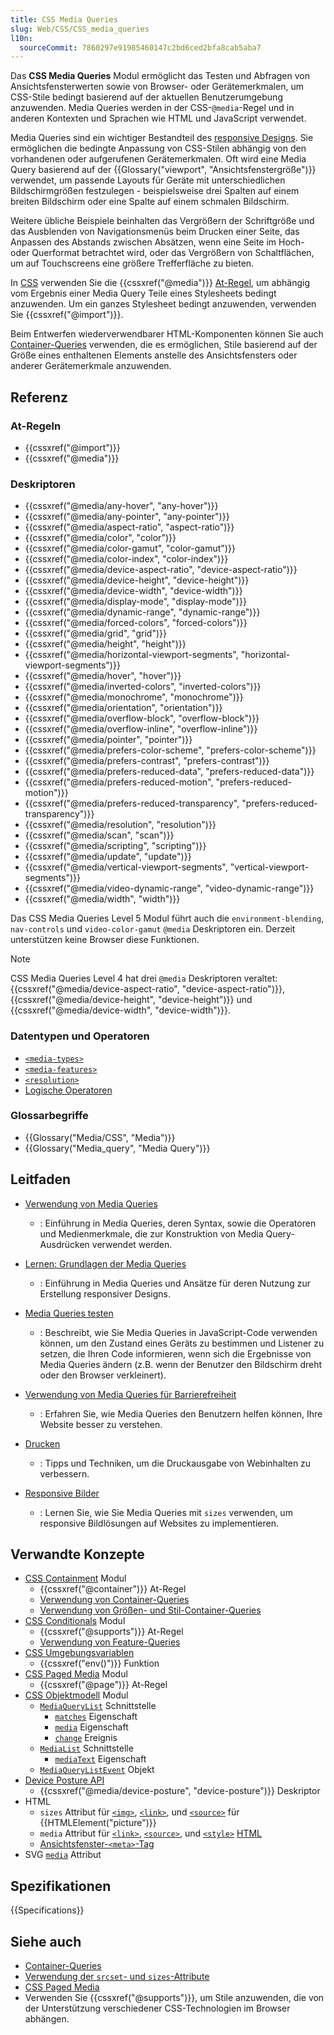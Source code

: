 ```yaml
---
title: CSS Media Queries
slug: Web/CSS/CSS_media_queries
l10n:
  sourceCommit: 7860297e91985460147c2bd6ced2bfa8cab5aba7
---
```


Das **CSS Media Queries** Modul ermöglicht das Testen und Abfragen von Ansichtsfensterwerten sowie von Browser- oder Gerätemerkmalen, um CSS-Stile bedingt basierend auf der aktuellen Benutzerumgebung anzuwenden. Media Queries werden in der CSS-`@media`-Regel und in anderen Kontexten und Sprachen wie HTML und JavaScript verwendet.

Media Queries sind ein wichtiger Bestandteil des [responsive Designs](/de/docs/Learn_web_development/Core/CSS_layout/Responsive_Design). Sie ermöglichen die bedingte Anpassung von CSS-Stilen abhängig von den vorhandenen oder aufgerufenen Gerätemerkmalen. Oft wird eine Media Query basierend auf der {{Glossary("viewport", "Ansichtsfenstergröße")}} verwendet, um passende Layouts für Geräte mit unterschiedlichen Bildschirmgrößen festzulegen - beispielsweise drei Spalten auf einem breiten Bildschirm oder eine Spalte auf einem schmalen Bildschirm.

Weitere übliche Beispiele beinhalten das Vergrößern der Schriftgröße und das Ausblenden von Navigationsmenüs beim Drucken einer Seite, das Anpassen des Abstands zwischen Absätzen, wenn eine Seite im Hoch- oder Querformat betrachtet wird, oder das Vergrößern von Schaltflächen, um auf Touchscreens eine größere Trefferfläche zu bieten.

In [CSS](/de/docs/Web/CSS) verwenden Sie die {{cssxref("@media")}} [At-Regel](/de/docs/Web/CSS/CSS_syntax/At-rule), um abhängig vom Ergebnis einer Media Query Teile eines Stylesheets bedingt anzuwenden. Um ein ganzes Stylesheet bedingt anzuwenden, verwenden Sie {{cssxref("@import")}}.

Beim Entwerfen wiederverwendbarer HTML-Komponenten können Sie auch [Container-Queries](/de/docs/Web/CSS/CSS_containment/Container_queries) verwenden, die es ermöglichen, Stile basierend auf der Größe eines enthaltenen Elements anstelle des Ansichtsfensters oder anderer Gerätemerkmale anzuwenden.

## Referenz

### At-Regeln

- {{cssxref("@import")}}
- {{cssxref("@media")}}

### Deskriptoren

- {{cssxref("@media/any-hover", "any-hover")}}
- {{cssxref("@media/any-pointer", "any-pointer")}}
- {{cssxref("@media/aspect-ratio", "aspect-ratio")}}
- {{cssxref("@media/color", "color")}}
- {{cssxref("@media/color-gamut", "color-gamut")}}
- {{cssxref("@media/color-index", "color-index")}}
- {{cssxref("@media/device-aspect-ratio", "device-aspect-ratio")}}
- {{cssxref("@media/device-height", "device-height")}}
- {{cssxref("@media/device-width", "device-width")}}
- {{cssxref("@media/display-mode", "display-mode")}}
- {{cssxref("@media/dynamic-range", "dynamic-range")}}
- {{cssxref("@media/forced-colors", "forced-colors")}}
- {{cssxref("@media/grid", "grid")}}
- {{cssxref("@media/height", "height")}}
- {{cssxref("@media/horizontal-viewport-segments", "horizontal-viewport-segments")}}
- {{cssxref("@media/hover", "hover")}}
- {{cssxref("@media/inverted-colors", "inverted-colors")}}
- {{cssxref("@media/monochrome", "monochrome")}}
- {{cssxref("@media/orientation", "orientation")}}
- {{cssxref("@media/overflow-block", "overflow-block")}}
- {{cssxref("@media/overflow-inline", "overflow-inline")}}
- {{cssxref("@media/pointer", "pointer")}}
- {{cssxref("@media/prefers-color-scheme", "prefers-color-scheme")}}
- {{cssxref("@media/prefers-contrast", "prefers-contrast")}}
- {{cssxref("@media/prefers-reduced-data", "prefers-reduced-data")}}
- {{cssxref("@media/prefers-reduced-motion", "prefers-reduced-motion")}}
- {{cssxref("@media/prefers-reduced-transparency", "prefers-reduced-transparency")}}
- {{cssxref("@media/resolution", "resolution")}}
- {{cssxref("@media/scan", "scan")}}
- {{cssxref("@media/scripting", "scripting")}}
- {{cssxref("@media/update", "update")}}
- {{cssxref("@media/vertical-viewport-segments", "vertical-viewport-segments")}}
- {{cssxref("@media/video-dynamic-range", "video-dynamic-range")}}
- {{cssxref("@media/width", "width")}}

Das CSS Media Queries Level 5 Modul führt auch die `environment-blending`, `nav-controls` und `video-color-gamut` `@media` Deskriptoren ein. Derzeit unterstützen keine Browser diese Funktionen.

> [!NOTE]
> CSS Media Queries Level 4 hat drei `@media` Deskriptoren veraltet: {{cssxref("@media/device-aspect-ratio", "device-aspect-ratio")}}, {{cssxref("@media/device-height", "device-height")}} und {{cssxref("@media/device-width", "device-width")}}.

### Datentypen und Operatoren

- [`<media-types>`](/de/docs/Web/CSS/@media#media_types)
- [`<media-features>`](/de/docs/Web/CSS/@media#media_features)
- [`<resolution>`](/de/docs/Web/CSS/resolution)
- [Logische Operatoren](/de/docs/Web/CSS/@media#logical_operators)

### Glossarbegriffe

- {{Glossary("Media/CSS", "Media")}}
- {{Glossary("Media_query", "Media Query")}}

## Leitfaden

- [Verwendung von Media Queries](/de/docs/Web/CSS/CSS_media_queries/Using_media_queries)
  - : Einführung in Media Queries, deren Syntax, sowie die Operatoren und Medienmerkmale, die zur Konstruktion von Media Query-Ausdrücken verwendet werden.

- [Lernen: Grundlagen der Media Queries](/de/docs/Learn_web_development/Core/CSS_layout/Media_queries)
  - : Einführung in Media Queries und Ansätze für deren Nutzung zur Erstellung responsiver Designs.

- [Media Queries testen](/de/docs/Web/CSS/CSS_media_queries/Testing_media_queries)
  - : Beschreibt, wie Sie Media Queries in JavaScript-Code verwenden können, um den Zustand eines Geräts zu bestimmen und Listener zu setzen, die Ihren Code informieren, wenn sich die Ergebnisse von Media Queries ändern (z.B. wenn der Benutzer den Bildschirm dreht oder den Browser verkleinert).

- [Verwendung von Media Queries für Barrierefreiheit](/de/docs/Web/CSS/CSS_media_queries/Using_media_queries_for_accessibility)
  - : Erfahren Sie, wie Media Queries den Benutzern helfen können, Ihre Website besser zu verstehen.

- [Drucken](/de/docs/Web/CSS/CSS_media_queries/Printing)
  - : Tipps und Techniken, um die Druckausgabe von Webinhalten zu verbessern.

- [Responsive Bilder](/de/docs/Web/HTML/Guides/Responsive_images)
  - : Lernen Sie, wie Sie Media Queries mit `sizes` verwenden, um responsive Bildlösungen auf Websites zu implementieren.

## Verwandte Konzepte

- [CSS Containment](/de/docs/Web/CSS/CSS_containment) Modul
  - {{cssxref("@container")}} At-Regel
  - [Verwendung von Container-Queries](/de/docs/Web/CSS/CSS_containment/Container_queries)
  - [Verwendung von Größen- und Stil-Container-Queries](/de/docs/Web/CSS/CSS_containment/Container_size_and_style_queries)
- [CSS Conditionals](/de/docs/Web/CSS/CSS_conditional_rules) Modul
  - {{cssxref("@supports")}} At-Regel
  - [Verwendung von Feature-Queries](/de/docs/Web/CSS/CSS_conditional_rules/Using_feature_queries)
- [CSS Umgebungsvariablen](/de/docs/Web/CSS/CSS_environment_variables)
  - {{cssxref("env()")}} Funktion
- [CSS Paged Media](/de/docs/Web/CSS/CSS_paged_media) Modul
  - {{cssxref("@page")}} At-Regel
- [CSS Objektmodell](/de/docs/Web/API/CSS_Object_Model) Modul
  - [`MediaQueryList`](/de/docs/Web/API/MediaQueryList) Schnittstelle
    - [`matches`](/de/docs/Web/API/MediaQueryList/matches) Eigenschaft
    - [`media`](/de/docs/Web/API/MediaQueryList/media) Eigenschaft
    - [`change`](/de/docs/Web/API/MediaQueryList/change_event) Ereignis
  - [`MediaList`](/de/docs/Web/API/MediaList) Schnittstelle
    - [`mediaText`](/de/docs/Web/API/MediaList/mediaText) Eigenschaft
  - [`MediaQueryListEvent`](/de/docs/Web/API/MediaQueryListEvent) Objekt
- [Device Posture API](/de/docs/Web/API/Device_Posture_API)
  - {{cssxref("@media/device-posture", "device-posture")}} Deskriptor
- HTML
  - `sizes` Attribut für [`<img>`](/de/docs/Web/HTML/Reference/Elements/img#sizes), [`<link>`](/de/docs/Web/HTML/Reference/Elements/link#sizes), und [`<source>`](/de/docs/Web/HTML/Reference/Elements/source#sizes) für {{HTMLElement("picture")}}
  - `media` Attribut für [`<link>`](/de/docs/Web/HTML/Reference/Elements/link#media), [`<source>`](/de/docs/Web/HTML/Reference/Elements/source#media), und [`<style>`](/de/docs/Web/HTML/Reference/Elements/style#media) [HTML](/de/docs/Web/HTML)
  - [Ansichtsfenster-`<meta>`-Tag](/de/docs/Web/HTML/Guides/Viewport_meta_element)
- SVG [`media`](/de/docs/Web/SVG/Reference/Attribute/media) Attribut

## Spezifikationen

{{Specifications}}

## Siehe auch

- [Container-Queries](/de/docs/Web/CSS/CSS_containment/Container_queries)
- [Verwendung der `srcset`- und `sizes`-Attribute](/de/docs/Web/HTML/Reference/Elements/img#using_the_srcset_and_sizes_attributes)
- [CSS Paged Media](/de/docs/Web/CSS/CSS_paged_media)
- Verwenden Sie {{cssxref("@supports")}}, um Stile anzuwenden, die von der Unterstützung verschiedener CSS-Technologien im Browser abhängen.
